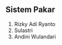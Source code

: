 ## Sistem Pakar

<ol>
	<li>Rizky Adi Ryanto</li>
	<li>Sulastri</li>
	<li>Andini Wulandari</li>
</ol>

